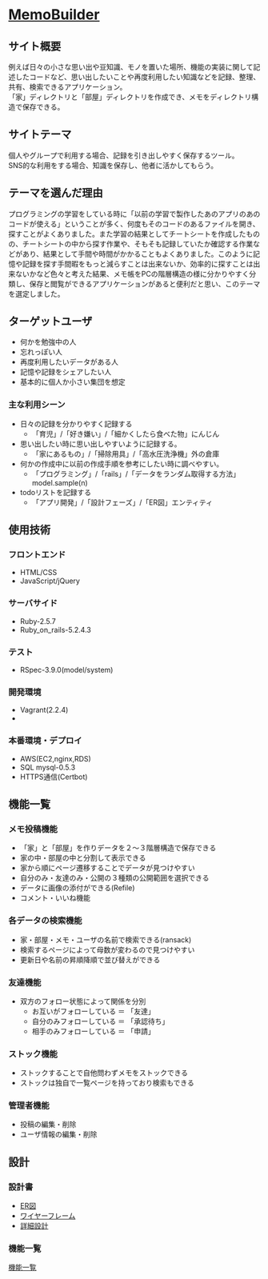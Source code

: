 # [MemoBuilder](https://memobuilder.work/)

## サイト概要
例えば日々の小さな思い出や豆知識、モノを置いた場所、機能の実装に関して記述したコードなど、思い出したいことや再度利用したい知識などを記録、整理、共有、検索できるアプリケーション。<br>
「家」ディレクトリと「部屋」ディレクトリを作成でき、メモをディレクトリ構造で保存できる。

## サイトテーマ
個人やグループで利用する場合、記録を引き出しやすく保存するツール。<br>
SNS的な利用をする場合、知識を保存し、他者に活かしてもらう。<br>

## テーマを選んだ理由
プログラミングの学習をしている時に「以前の学習で製作したあのアプリのあのコードが使える」ということが多く、何度もそのコードのあるファイルを開き、探すことがよくありました。また学習の結果としてチートシートを作成したものの、チートシートの中から探す作業や、そもそも記録していたか確認する作業などがあり、結果として手間や時間がかかることもよくありました。このように記憶や記録を探す手間暇をもっと減らすことは出来ないか、効率的に探すことは出来ないかなど色々と考えた結果、メモ帳をPCの階層構造の様に分かりやすく分類し、保存と閲覧ができるアプリケーションがあると便利だと思い、このテーマを選定しました。

## ターゲットユーザ
- 何かを勉強中の人
- 忘れっぽい人
- 再度利用したいデータがある人
- 記憶や記録をシェアしたい人
- 基本的に個人か小さい集団を想定
### 主な利用シーン
- 日々の記録を分かりやすく記録する
	- 「育児」/「好き嫌い」/「細かくしたら食べた物」にんじん
- 思い出したい時に思い出しやすいように記録する。
	- 「家にあるもの」/「掃除用具」/「高水圧洗浄機」外の倉庫
- 何かの作成中に以前の作成手順を参考にしたい時に調べやすい。
	- 「プログラミング」/「rails」/「データをランダム取得する方法」model.sample(n)
- todoリストを記録する
	- 「アプリ開発」/「設計フェーズ」/「ER図」エンティティ

## 使用技術
### フロントエンド
- HTML/CSS
- JavaScript/jQuery

### サーバサイド
- Ruby-2.5.7
- Ruby_on_rails-5.2.4.3

### テスト
- RSpec-3.9.0(model/system)

### 開発環境
- Vagrant(2.2.4)
- 

### 本番環境・デプロイ
- AWS(EC2,nginx,RDS)
- SQL mysql-0.5.3
- HTTPS通信(Certbot)

## 機能一覧
### メモ投稿機能
- 「家」と「部屋」を作りデータを２〜３階層構造で保存できる
- 家の中・部屋の中と分割して表示できる
- 家から順にページ遷移することでデータが見つけやすい
- 自分のみ・友達のみ・公開の３種類の公開範囲を選択できる
- データに画像の添付ができる(Refile)
- コメント・いいね機能

### 各データの検索機能
- 家・部屋・メモ・ユーザの名前で検索できる(ransack)
- 検索するページによって母数が変わるので見つけやすい
- 更新日や名前の昇順降順で並び替えができる

### 友達機能
- 双方のフォロー状態によって関係を分別
	- お互いがフォローしている ＝ 「友達」
	- 自分のみフォローしている ＝ 「承認待ち」
	- 相手のみフォローしている ＝ 「申請」

### ストック機能
- ストックすることで自他問わずメモをストックできる
- ストックは独自で一覧ページを持っており検索もできる

### 管理者機能
- 投稿の編集・削除
- ユーザ情報の編集・削除

## 設計
### 設計書
- [ER図](https://drive.google.com/file/d/1a5Ef1un2_GitRdnwZ-Pgdp-s8KoaXnn4/view?usp=sharing)
- [ワイヤーフレーム](https://drive.google.com/file/d/1HtUShxXPoxzwMkq5JNd-tEW583mloDYA/view?usp=sharing)
- [詳細設計](https://docs.google.com/spreadsheets/d/1w8F0worbB8bxHyn1_kTAO2r8XC6c1BO5-1p8JhLS-as/edit?usp=sharing)

### 機能一覧
[機能一覧](https://docs.google.com/spreadsheets/d/1AE_4bTmePz_kfmAAMN1GkQFBQoLb83-OLgLhKVb1P-0/edit?usp=sharing)
